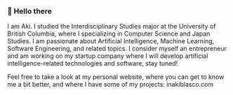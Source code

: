 ### 👋 Hello there
I am Aki. I studied the Interdisciplinary Studies major at the University of British Columbia, where I specializing in Computer Science and Japan Studies. I am passionate about Artificial Intelligence, Machine Learning, Software Engineering, and related topics. I consider myself an entrepreneur and am working on my startup company where I will develop artificial intelligence-related technologies and software, stay tuned!

Feel free to take a look at my personal website, where you can get to know me a bit better, and where I have some of my projects: inakiblasco.com


